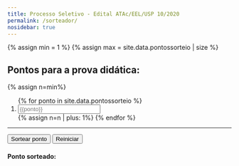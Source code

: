 ```yaml
---
title: Processo Seletivo - Edital ATAc/EEL/USP 10/2020
permalink: /sorteador/
nosidebar: true
---
```


{% assign min = 1 %}
{% assign max = site.data.pontossorteio | size %}

## Pontos para a prova didática:

{% assign n=min%}
<ol>
{% for ponto in site.data.pontossorteio %}
<li><input id='{{n}}' class="form-control form-control-sm" type="text" placeholder="{{ponto}}"></li>
{% assign n=n | plus: 1%}
{% endfor %}
</ol>

---

<button type="button" id='sorteio' class='btn btn-primary' onclick="document.getElementById('pontosorteado').innerHTML = getRndInteger({{min}}, {{max}})">Sortear ponto</button>
<button type="button" class='btn btn-primary' onclick="resetstyle()">Reiniciar</button>

#### Ponto sorteado: <span class="badge badge-success" id="pontosorteado">&nbsp;&nbsp;</span>

<script>
function getRndInteger(min, max) {
  var num = Math.floor(Math.random() * (max - min + 1) ) + min;
  document.getElementById(num).style.fontWeight = "900";
  document.getElementById("sorteio").disabled = true;
  return num;
}
</script>

<script>
function resetstyle() {
  for(num={{min}}; num<={{max}}; num++) {
    document.getElementById(num).style.fontWeight = null;
    document.getElementById('pontosorteado').innerHTML = '&nbsp;&nbsp;';
    document.getElementById("sorteio").disabled = false;
  }
}
</script>
